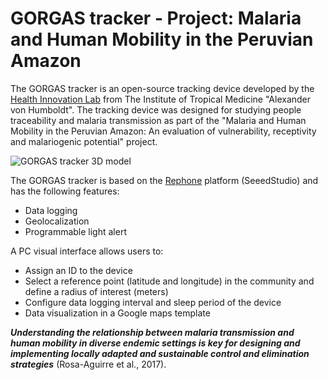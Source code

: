 # GORGAS tracker - Project: Malaria and Human Mobility in the Peruvian Amazon

The GORGAS tracker is an open-source tracking device developed by the [Health Innovation Lab](https://imtavh.cayetano.edu.pe/en/research/labs/health-innovation-laboratory.html) from The Institute of Tropical Medicine "Alexander von Humboldt". The tracking device was designed for studying people traceability and malaria transmission as part of the "Malaria and Human Mobility in the Peruvian Amazon: An evaluation of vulnerability, receptivity and malariogenic potential" project.

![GORGAS tracker 3D model](https://github.com/healthinnovation/gorgas_tracker/blob/master/images/gorgas_3D_v5_0.jpg)

The GORGAS tracker is based on the [Rephone](http://wiki.seeedstudio.com/RePhone/) platform (SeeedStudio) and has the following features:
* Data logging
* Geolocalization
* Programmable light alert

A PC visual interface allows users to:
* Assign an ID to the device
* Select a reference point (latitude and longitude) in the community and define a radius of interest (meters)
* Configure data logging interval and sleep period of the device
* Data visualization in a Google maps template

***Understanding the relationship between malaria transmission and human mobility in diverse endemic settings is key for designing and implementing locally adapted and sustainable control and elimination strategies*** (Rosa-Aguirre et al., 2017).
